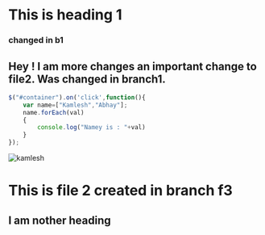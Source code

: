 # This is heading 1

### changed in b1

## Hey ! I am more changes an important change to file2. Was changed in branch1.

```javascript
$("#container").on('click',function(){
    var name=["Kamlesh","Abhay"];
    name.forEach(val)
    {
        console.log("Namey is : "+val)
    }
});
```

![kamlesh](https://avatars0.githubusercontent.com/u/10725893?v=3)
# This is file 2 created in branch f3


## I am nother heading